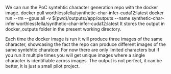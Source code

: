 We can run the PoC syntehtic character generation repo with the docker image.
docker pull worthlessfella/synthetic-char-infer-cuda12:latest
docker run --rm --gpus all -v $(pwd)/outputs:/app/outputs --name synthetic-char-infer worthlessfella/synthetic-char-infer-cuda12:latest
It stores the output in docker_outputs folder in the present working directory.

Each time the docker image is run it will produce three images of the same character, showcasing the fact the repo can produce different images of the same syntehtic charatcer.
For now there are only limited characters but if you run it multiple times you will get unique images where a single character is identifiable across images.
The output is not perfect, it can be better, it is just a small pilot project.
